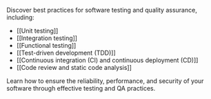 Discover best practices for software testing and quality assurance, including:

- [[Unit testing]]
- [[Integration testing]]
- [[Functional testing]]
- [[Test-driven development (TDD)]]
- [[Continuous integration (CI) and continuous deployment (CD)]]
- [[Code review and static code analysis]]

Learn how to ensure the reliability, performance, and security of your software through effective testing and QA practices.